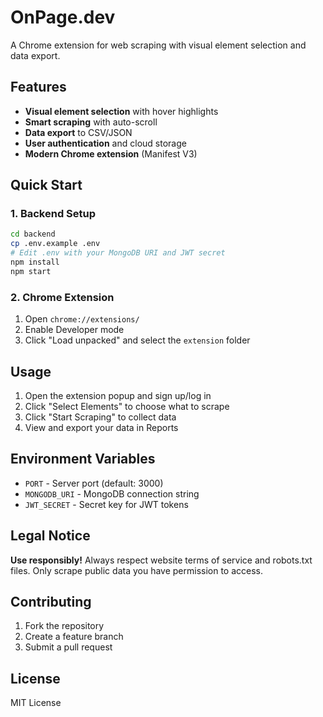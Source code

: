 # OnPage.dev

A Chrome extension for web scraping with visual element selection and data export.

## Features

- **Visual element selection** with hover highlights
- **Smart scraping** with auto-scroll
- **Data export** to CSV/JSON
- **User authentication** and cloud storage
- **Modern Chrome extension** (Manifest V3)

## Quick Start

### 1. Backend Setup

```bash
cd backend
cp .env.example .env
# Edit .env with your MongoDB URI and JWT secret
npm install
npm start
```

### 2. Chrome Extension

1. Open `chrome://extensions/`
2. Enable Developer mode
3. Click "Load unpacked" and select the `extension` folder

## Usage

1. Open the extension popup and sign up/log in
2. Click "Select Elements" to choose what to scrape
3. Click "Start Scraping" to collect data
4. View and export your data in Reports

## Environment Variables

- `PORT` - Server port (default: 3000)
- `MONGODB_URI` - MongoDB connection string
- `JWT_SECRET` - Secret key for JWT tokens

## Legal Notice

**Use responsibly!** Always respect website terms of service and robots.txt files. Only scrape public data you have permission to access.

## Contributing

1. Fork the repository
2. Create a feature branch
3. Submit a pull request

## License

MIT License